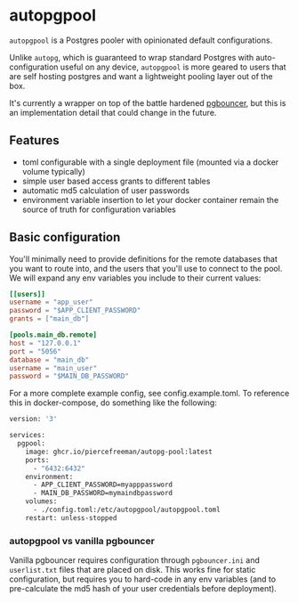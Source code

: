 # autopgpool

`autopgpool` is a Postgres pooler with opinionated default configurations.

Unlike `autopg`, which is guaranteed to wrap standard Postgres with auto-configuration useful on any device, `autopgpool` is more geared to users that are self hosting postgres and want a lightweight pooling layer out of the box.

It's currently a wrapper on top of the battle hardened [pgbouncer](https://www.pgbouncer.org/), but this is an implementation detail that could change in the future.

## Features

- toml configurable with a single deployment file (mounted via a docker volume typically)
- simple user based access grants to different tables
- automatic md5 calculation of user passwords
- environment variable insertion to let your docker container remain the source of truth for configuration variables

## Basic configuration

You'll minimally need to provide definitions for the remote databases that you want to route into, and the users that you'll use to connect to the pool. We will expand any env variables you include to their current values:

```toml
[[users]]
username = "app_user"
password = "$APP_CLIENT_PASSWORD"
grants = ["main_db"]

[pools.main_db.remote]
host = "127.0.0.1"
port = "5056"
database = "main_db"
username = "main_user"
password = "$MAIN_DB_PASSWORD"
```

For a more complete example config, see config.example.toml. To reference this in docker-compose, do something like the following:

```bash
version: '3'

services:
  pgpool:
    image: ghcr.io/piercefreeman/autopg-pool:latest
    ports:
      - "6432:6432"
    environment:
      - APP_CLIENT_PASSWORD=myapppassword
      - MAIN_DB_PASSWORD=mymaindbpassword
    volumes:
      - ./config.toml:/etc/autopgpool/autopgpool.toml
    restart: unless-stopped
```

### autopgpool vs vanilla pgbouncer

Vanilla pgbouncer requires configuration through `pgbouncer.ini` and `userlist.txt` files that are placed on disk. This works fine for static configuration, but requires you to hard-code in any env variables (and to pre-calculate the md5 hash of your user credentials before deployment).
